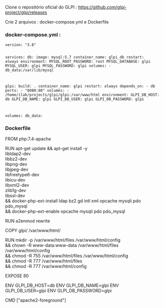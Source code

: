
Clone o repositório oficial do GLPI : https://github.com/glpi-project/glpi/releases

Crie 2 arquivos : docker-compose.yml e Dockerfile

<h3>docker-compose.yml :</h3>
<code>version: "3.8"

services:
  db:
    image: mysql:5.7
    container_name: glpi_db
    restart: always
    environment:
      MYSQL_ROOT_PASSWORD: root
      MYSQL_DATABASE: glpi
      MYSQL_USER: glpi
      MYSQL_PASSWORD: glpi
    volumes:
      - db_data:/var/lib/mysql

  glpi:
    build: .
    container_name: glpi
    restart: always
    depends_on:
      - db
    ports:
      - "8080:80"
    volumes:
      - /home/ilak/projects/glpi/glpi:/var/www/html
    environment:
      GLPI_DB_HOST: db
      GLPI_DB_NAME: glpi
      GLPI_DB_USER: glpi
      GLPI_DB_PASSWORD: glpi

volumes:
  db_data:</code>


<h3>Dockerfile</h3>
  FROM php:7.4-apache

RUN apt-get update && apt-get install -y \
    libldap2-dev \
    libbz2-dev \
    libpng-dev \
    libjpeg-dev \
    libfreetype6-dev \
    libicu-dev \
    libxml2-dev \
    zlib1g-dev \
    libssl-dev \
    && docker-php-ext-install ldap bz2 gd intl xml opcache mysqli pdo pdo_mysql \
    && docker-php-ext-enable opcache mysqli pdo pdo_mysql

RUN a2enmod rewrite

COPY glpi/ /var/www/html/

RUN mkdir -p /var/www/html/files /var/www/html/config \
    && chown -R www-data:www-data /var/www/html/files /var/www/html/config \
    && chmod -R 755 /var/www/html/files /var/www/html/config \
    && chmod -R 777 /var/www/html/files \
    && chmod -R 777 /var/www/html/config

EXPOSE 80

ENV GLPI_DB_HOST=db
ENV GLPI_DB_NAME=glpi
ENV GLPI_DB_USER=glpi
ENV GLPI_DB_PASSWORD=glpi

CMD ["apache2-foreground"]


  
